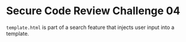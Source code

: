 # Secure Code Review Challenge 04

`template.html` is part of a search feature that injects user input into a template.

